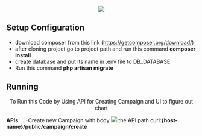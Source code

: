 <p align="center"><img src="https://laravel.com/assets/img/components/logo-laravel.svg"></p>

## Setup Configuration
- download composer from this link (https://getcomposer.org/download/)
- after cloning project go to project path and run this command <b>composer install</b>
- create database and put its name in .env file to DB_DATABASE
- Run this command <b>php artisan migrate</b>

## Running
<p align="center">To Run this Code by Using API for Creating Campaign and UI to figure out chart</p>
<p><b>APIs</b>:
...-Create new Campaign with body <img src="https://drive.google.com/drive/folders/1yCiQz_REI7MGCLvPajXkb_bU-_46eUcB">
    the API path curl:<b>{host-name}/public/campaign/create</b></p>
